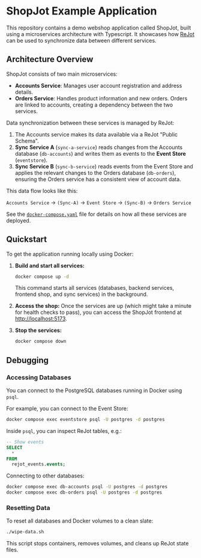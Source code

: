 # ShopJot Example Application

This repository contains a demo webshop application called ShopJot, built using a microservices architecture with Typescript. It showcases how [ReJot](https://github.com/rejot-dev/rejot) can be used to synchronize data between different services.

## Architecture Overview

ShopJot consists of two main microservices:

- **Accounts Service**: Manages user account registration and address details.
- **Orders Service**: Handles product information and new orders. Orders are linked to accounts, creating a dependency between the two services.

Data synchronization between these services is managed by ReJot:

1.  The Accounts service makes its data available via a ReJot "Public Schema".
2.  **Sync Service A** (`sync-a-service`) reads changes from the Accounts database (`db-accounts`) and writes them as events to the **Event Store** (`eventstore`).
3.  **Sync Service B** (`sync-b-service`) reads events from the Event Store and applies the relevant changes to the Orders database (`db-orders`), ensuring the Orders service has a consistent view of account data.

This data flow looks like this:

`Accounts Service` → `(Sync-A)` → `Event Store` → `(Sync-B)` → `Orders Service`

See the [`docker-compose.yaml`](./docker-compose.yaml) file for details on how all these services are deployed.

## Quickstart

To get the application running locally using Docker:

1.  **Build and start all services:**

    ```bash
    docker compose up -d
    ```

    This command starts all services (databases, backend services, frontend shop, and sync services) in the background.

2.  **Access the shop:**
    Once the services are up (which might take a minute for health checks to pass), you can access the ShopJot frontend at [http://localhost:5173](http://localhost:5173).

3.  **Stop the services:**
    ```bash
    docker compose down
    ```

## Debugging

### Accessing Databases

You can connect to the PostgreSQL databases running in Docker using `psql`.

For example, you can connect to the Event Store:

```bash
docker compose exec eventstore psql -U postgres -d postgres
```

Inside `psql`, you can inspect ReJot tables, e.g.:

```sql
-- Show events
SELECT
  *
FROM
  rejot_events.events;
```

Connecting to other databases:

```bash
docker compose exec db-accounts psql -U postgres -d postgres
docker compose exec db-orders psql -U postgres -d postgres
```

### Resetting Data

To reset all databases and Docker volumes to a clean slate:

```bash
./wipe-data.sh
```

This script stops containers, removes volumes, and cleans up ReJot state files.
